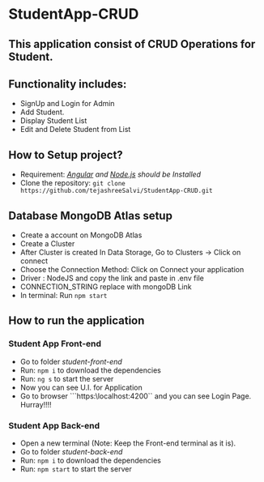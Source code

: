 # StudentApp-CRUD
## This application consist of CRUD Operations for Student.
## Functionality includes:
  - SignUp and Login for Admin
  - Add Student.
  - Display Student List
  - Edit and Delete Student from List
## How to Setup project?
- Requirement: *[Angular](https://cli.angular.io/) and [Node.js](https://nodejs.org/en/) should be Installed*
- Clone the repository:
```git clone https://github.com/tejashreeSalvi/StudentApp-CRUD.git```
## Database MongoDB Atlas setup
- Create a account on MongoDB Atlas
- Create a Cluster
- After Cluster is created In Data Storage, Go to Clusters -> Click on connect
- Choose the Connection Method: Click on Connect your application
- Driver : NodeJS and copy the link and paste in .env file
- CONNECTION_STRING replace with mongoDB Link
- In terminal: Run ```npm start``` 
## How to run the application
### Student App Front-end
- Go to folder *student-front-end*
- Run: ```npm i``` to download the dependencies
- Run: ```ng s``` to start the server
- Now you can see U.I. for Application
- Go to browser ```https:\\localhost:4200``  and you can see Login Page. Hurray!!!!
### Student App Back-end
- Open a new terminal (Note: Keep the Front-end terminal as it is).
- Go to folder *student-back-end*
- Run: ```npm i``` to download the dependencies
- Run: ```npm start``` to start the server
 
